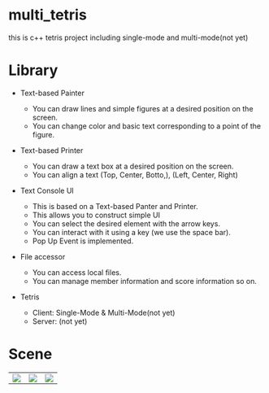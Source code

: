 # multi_tetris
this is c++ tetris project including single-mode and multi-mode(not yet)

# Library
* Text-based Painter
  * You can draw lines and simple figures at a desired position on the screen.
  * You can change color and basic text corresponding to a point of the figure.

* Text-based Printer
  * You can draw a text box at a desired position on the screen.
  * You can align a text (Top, Center, Botto,), (Left, Center, Right)

* Text Console UI
  * This is based on a Text-based Panter and Printer.
  * This allows you to construct simple UI  
  * You can select the desired element with the arrow keys.
  * You can interact with it using a key (we use the space bar).
  * Pop Up Event is implemented.
  
* File accessor
  * You can access local files.
  * You can manage member information and score information so on.
    
* Tetris
  * Client: Single-Mode & Multi-Mode(not yet)
  * Server: (not yet)
  
# Scene
<table>
  <tr>
    <td><img src="https://github.com/hoonisone/multi_tetris/assets/56896592/0ee814d0-ee34-4f28-940b-cff15acb6c9b"></td>
    <td><img src="https://github.com/hoonisone/multi_tetris/assets/56896592/d9e26926-3c06-4b53-887d-192fd1e8c378"></td>
    <td><img src="https://github.com/hoonisone/multi_tetris/assets/56896592/a14a5d84-9214-4ca1-a177-cf5d72a12c89"></td>
  
  <tr>
</table>
